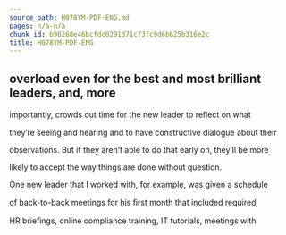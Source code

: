 ```yaml
---
source_path: H078YM-PDF-ENG.md
pages: n/a-n/a
chunk_id: b96268e46bcfdc0291d71c73fc9d6b625b316e2c
title: H078YM-PDF-ENG
---
```

## overload even for the best and most brilliant leaders, and, more

importantly, crowds out time for the new leader to reﬂect on what

they’re seeing and hearing and to have constructive dialogue about their

observations. But if they aren’t able to do that early on, they’ll be more

likely to accept the way things are done without question.

One new leader that I worked with, for example, was given a schedule

of back-to-back meetings for his ﬁrst month that included required

HR brieﬁngs, online compliance training, IT tutorials, meetings with

